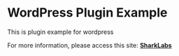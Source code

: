# WordPress Plugin Example
This is plugin example for wordpress

For more information, please access this site: [**SharkLabs**](http://sharklabs.com.br/em-5-minutos-voce-cria-um-plugin-para-wordpress)
